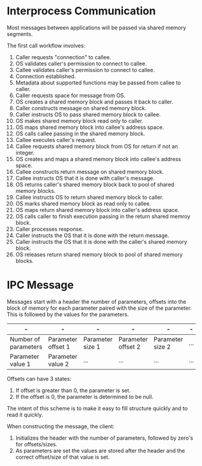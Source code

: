 # Interprocess Communication

Most messages between applications will be passed via shared memory segments.

The first call workflow involves:
1. Caller requests "connection" to callee.
2. OS validates caller's permission to connect to callee.
3. Callee validates caller's permission to connect to callee.
4. Connection established.
5. Metadata about supported functions may be passed from callee to caller.
6. Caller requests space for message from OS.
7. OS creates a shared memory block and passes it back to caller.
8. Caller constructs message on shared memory block.
9. Caller instructs OS to pass shared memory block to callee.
10. OS makes shared memory block read only to caller.
11. OS maps shared memory block into callee's address space.
12. OS calls callee passing in the shared memory block.
13. Callee executes caller's request.
14. Callee requests shared memory block from OS for return if not an integer.
15. OS creates and maps a shared memory block into callee's address space.
16. Callee constructs return message on shared memory block.
17. Callee instructs OS that it is done with caller's message.
18. OS returns caller's shared memory block back to pool of shared memory blocks.
19. Callee instructs OS to return shared memory block to caller.
20. OS marks shared memory block as read only to callee.
21. OS maps return shared memory block into caller's address space.
22. OS calls caller to finish execution passing in the return shared memroy block.
23. Caller processes response.
24. Caller instructs the OS that it is done with the return message.
25. Caller instructs the OS that it is done with the caller's shared memory block.
26. OS releases return shared memory block to pool of shared memory blocks.

# IPC Message

Messages start with a header the number of parameters, offsets into the block of memory for each parameter
paired with the size of the parameter. This is followed by the values for the parameters.

| -                    | -                  | -                 | -                   | -                  | -   |
| -------------------- | ------------------ | ------------------| ------------------- | ------------------ | --- |
| Number of parameters | Parameter offset 1 | Parameter size 1  | Parameter offset 2  | Parameter size 2   | ... |
| Parameter value 1    | Parameter value 2  | ...               | ...                 | ...                | ... |

Offsets can have 3 states:
1. If offset is greater than 0, the parameter is set.
2. If the offset is 0, the parameter is determined to be null.

The intent of this scheme is to make it easy to fill structure quickly and to read it quickly.

When constructing the message, the client:

1. Initializes the header with the number of parameters, followed by zero's for offsets/sizes.
2. As parameters are set the values are stored after the header and the correct offset/size of that value is set.
